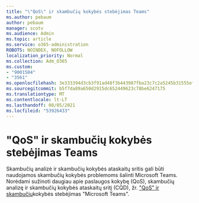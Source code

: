 ```yaml
---
title: "\"QoS\" ir skambučių kokybės stebėjimas Teams"
ms.author: pebaum
author: pebaum
manager: scotv
ms.audience: Admin
ms.topic: article
ms.service: o365-administration
ROBOTS: NOINDEX, NOFOLLOW
localization_priority: Normal
ms.collection: Adm_O365
ms.custom:
- "9001504"
- "3561"
ms.openlocfilehash: 3e333394d3cb3f91ad48f3b443987fba23c7c2a5245b31555ef07ccf09e46be4
ms.sourcegitcommit: b5f7da89a650d2915dc652449623c78be6247175
ms.translationtype: MT
ms.contentlocale: lt-LT
ms.lasthandoff: 08/05/2021
ms.locfileid: "53926433"
---
```

# <a name="implement-qos-and-monitor-call-quality-in-teams"></a>"QoS" ir skambučių kokybės stebėjimas Teams

Skambučių analizė ir skambučių kokybės ataskaitų sritis gali būti naudojamos skambučių kokybės problemoms šalinti Microsoft Teams. Norėdami sužinoti daugiau apie paslaugos kokybę (QoS), skambučių analizę ir skambučių kokybės ataskaitų sritį (CQD), žr. ["QoS" ir skambučių](https://docs.microsoft.com/microsoftteams/monitor-call-quality-qos)kokybės stebėjimas "Microsoft Teams". 
